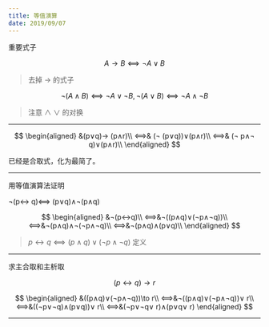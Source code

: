 ```yaml
---
title: 等值演算
date: 2019/09/07
---
```


重要式子

$$
A→ B⟺ ¬ A ∨ B
$$

>去掉 → 的式子

$$
¬ (A∧ B)⟺ ¬ A∨¬B,¬(A∨B)⟺ ¬A∧¬B
$$

>注意 ∧ ∨ 的对换

---

$$
\begin{aligned}
&(p∨q)→ (p∧r)\\
⟺& (¬ (p∨q))∨(p∧r)\\
⟺& (¬ p∧¬ q)∨(p∧r)\\
\end{aligned}
$$

已经是合取式，化为最简了。

---

用等值演算法证明

¬(p↔ q)⟺ (p∨q)∧¬(p∧q)

$$
\begin{aligned}
&¬(p↔q)\\
⟺&¬((p∧q)∨(¬p∧¬q))\\
⟺&¬(p∧q)∧¬(¬p∧¬q)\\
⟺&¬(p∧q)∧(p∨q)\\
\end{aligned}
$$

>$p↔ q⟺(p∧q)∨(¬p∧¬q)$ 定义

---

求主合取和主析取

$$
(p↔q)→ r
$$

$$
\begin{aligned}
&((p∧q)∨(¬p∧¬q))\to r\\
⟺&¬((p∧q)∨(¬p∧¬q))∨ r\\
⟺&((¬p∨¬q)∧(p∨q))∨ r\\
⟺&(¬p∨¬q∨ r)∧(p∨q∨ r)
\end{aligned}
$$

---